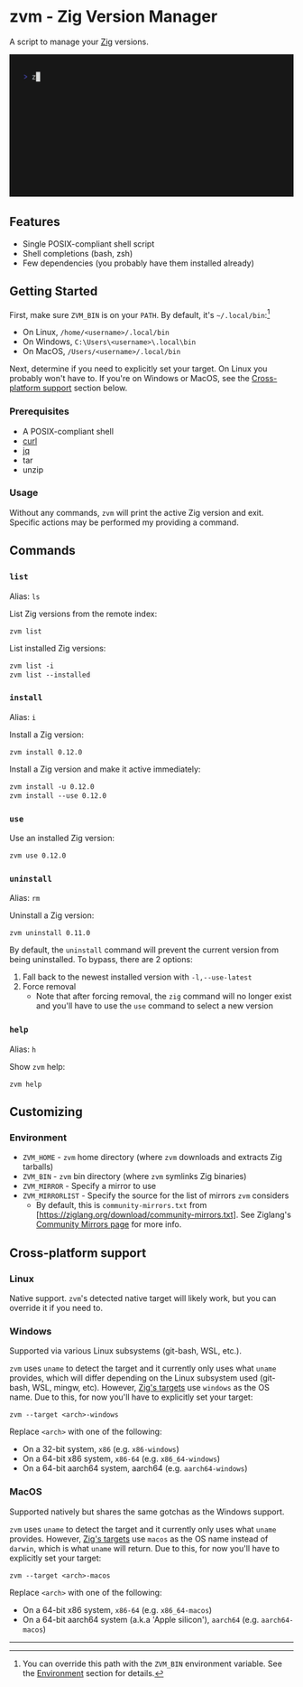 # zvm - Zig Version Manager

A script to manage your [Zig](https://ziglang.org) versions.

<img alt="zvm demo" src="https://raw.githubusercontent.com/weskoerber/zvm/main/img/zvm.gif" width="600" />

## Features

- Single POSIX-compliant shell script
- Shell completions (bash, zsh)
- Few dependencies (you probably have them installed already)

## Getting Started

First, make sure `ZVM_BIN` is on your `PATH`. By default, it's `~/.local/bin`:[^1]
- On Linux, `/home/<username>/.local/bin`
- On Windows, `C:\Users\<username>\.local\bin`
- On MacOS, `/Users/<username>/.local/bin`

Next, determine if you need to explicitly set your target. On Linux you
probably won't have to. If you're on Windows or MacOS, see the
[Cross-platform support](#cross-platform-support) section below.

### Prerequisites

- A POSIX-compliant shell
- [curl](https://curl.se/download.html)
- [jq](https://jqlang.github.io/jq/)
- tar
- unzip

### Usage

Without any commands, `zvm` will print the active Zig version and exit.
Specific actions may be performed my providing a command.

## Commands

### `list`

Alias: `ls`

List Zig versions from the remote index:
```shell
zvm list
```

List installed Zig versions:
```shell
zvm list -i
zvm list --installed
```

### `install`

Alias: `i`

Install a Zig version:
```shell
zvm install 0.12.0
```

Install a Zig version and make it active immediately:
```shell
zvm install -u 0.12.0
zvm install --use 0.12.0
```

### `use`

Use an installed Zig version:
```shell
zvm use 0.12.0
```

### `uninstall`

Alias: `rm`

Uninstall a Zig version:
```shell
zvm uninstall 0.11.0
```

By default, the `uninstall` command will prevent the current version from being
uninstalled. To bypass, there are 2 options:
1. Fall back to the newest installed version with `-l,--use-latest`
2. Force removal
    - Note that after forcing removal, the `zig` command will no longer exist
      and you'll have to use the `use` command to select a new version

### `help`

Alias: `h`

Show `zvm` help:
```shell
zvm help
```

## Customizing

### Environment

- `ZVM_HOME` - `zvm` home directory (where `zvm` downloads and extracts Zig tarballs)
- `ZVM_BIN` - `zvm` bin directory (where `zvm` symlinks Zig binaries)
- `ZVM_MIRROR` - Specify a mirror to use
- `ZVM_MIRRORLIST` - Specify the source for the list of mirrors `zvm` considers
    - By default, this is `community-mirrors.txt` from
    [https://ziglang.org/download/community-mirrors.txt]. See Ziglang's
    [Community Mirrors page](https://ziglang.org/download/community-mirrors/)
    for more info.

## Cross-platform support

### Linux

Native support. `zvm`'s detected native target will likely work, but you can
override it if you need to.

### Windows

Supported via various Linux subsystems (git-bash, WSL, etc.).

`zvm` uses `uname` to detect the target and it currently only uses what `uname`
provides, which will differ depending on the Linux subsystem used (git-bash,
WSL, mingw, etc). However, [Zig's
targets](https://ziglang.org/documentation/master/std/#std.Target.Os.Tag) use
`windows` as the OS name. Due to this, for now you'll have to explicitly set
your target:

```shell
zvm --target <arch>-windows
```

Replace `<arch>` with one of the following:
- On a 32-bit system, `x86` (e.g. `x86-windows`)
- On a 64-bit x86 system, `x86-64` (e.g. `x86_64-windows`)
- On a 64-bit aarch64 system, aarch64 (e.g. `aarch64-windows`)

### MacOS

Supported natively but shares the same gotchas as the Windows support.

`zvm` uses `uname` to detect the target and it currently only uses what `uname`
provides. However, [Zig's
targets](https://ziglang.org/documentation/master/std/#std.Target.Os.Tag) use
`macos` as the OS name instead of `darwin`, which is what `uname` will return.
Due to this, for now you'll have to explicitly set your target:

```shell
zvm --target <arch>-macos
```

Replace `<arch>` with one of the following:
- On a 64-bit x86 system, `x86-64` (e.g. `x86_64-macos`)
- On a 64-bit aarch64 system (a.k.a 'Apple silicon'), `aarch64` (e.g.
  `aarch64-macos`)

---

[^1]: You can override this path with the `ZVM_BIN` environment variable. See
    the [Environment](#environment) section for details.
